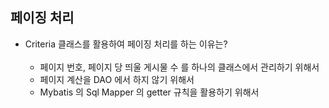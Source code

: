 ## 페이징 처리
- Criteria 클래스를 활용하여 페이징 처리를 하는 이유는?<br/><br/>
	- 페이지 번호, 페이지 당 띄울 게시물 수 를 하나의 클래스에서 관리하기 위해서
	- 페이지 계산을 DAO 에서 하지 않기 위해서
	- Mybatis 의 Sql Mapper 의 getter 규칙을 활용하기 위해서